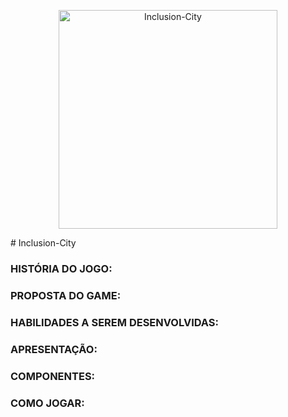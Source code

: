 <p align="center">
  <img src="https://i.ibb.co/P93qmMG/Untitled-1.png" width="350" title="Inclusion-City">
</p>
# Inclusion-City

### HISTÓRIA DO JOGO:

### PROPOSTA DO GAME:

### HABILIDADES A SEREM DESENVOLVIDAS:

### APRESENTAÇÃO:

### COMPONENTES:

### COMO JOGAR:


